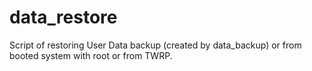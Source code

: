 # data_restore
Script of restoring User Data backup (created by data_backup) or from booted system with root or from TWRP.
